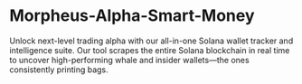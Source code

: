 # Morpheus-Alpha-Smart-Money
Unlock next-level trading alpha with our all-in-one Solana wallet tracker and intelligence suite. Our tool scrapes the entire Solana blockchain in real time to uncover high-performing whale and insider wallets—the ones consistently printing bags.
